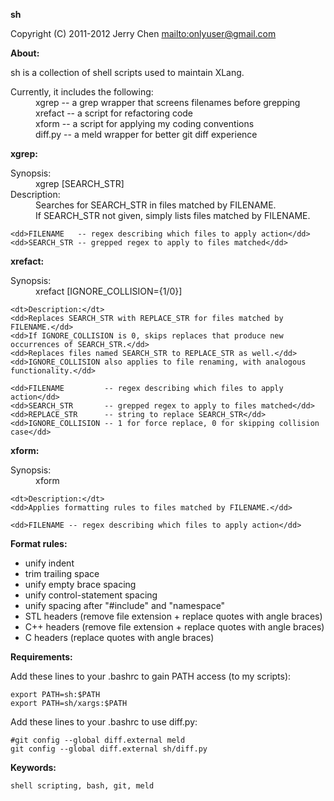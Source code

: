 **sh**

Copyright (C) 2011-2012 Jerry Chen <mailto:onlyuser@gmail.com>

**About:**

sh is a collection of shell scripts used to maintain XLang.

<dl>
    <dt>Currently, it includes the following:</dt>
    <dd>xgrep   -- a grep wrapper that screens filenames before grepping</dd>
    <dd>xrefact -- a script for refactoring code</dd>
    <dd>xform   -- a script for applying my coding conventions</dd>
    <dd>diff.py -- a meld wrapper for better git diff experience</dd>
</dl>

**xgrep:**

<dl>
    <dt>Synopsis:</dt>
    <dd>xgrep <FILENAME> [SEARCH_STR]</dd>
    <dt>Description:</dt>
    <dd>Searches for SEARCH_STR in files matched by FILENAME.</dd>
    <dd>If SEARCH_STR not given, simply lists files matched by FILENAME.</dd>

    <dd>FILENAME   -- regex describing which files to apply action</dd>
    <dd>SEARCH_STR -- grepped regex to apply to files matched</dd>
</dl>

**xrefact:**

<dl>
    <dt>Synopsis:</dt>
    <dd>xrefact <FILENAME> <SEARCH_STR> <REPLACE_STR> [IGNORE_COLLISION={1/0}]</dd>

    <dt>Description:</dt>
    <dd>Replaces SEARCH_STR with REPLACE_STR for files matched by FILENAME.</dd>
    <dd>If IGNORE_COLLISION is 0, skips replaces that produce new occurrences of SEARCH_STR.</dd>
    <dd>Replaces files named SEARCH_STR to REPLACE_STR as well.</dd>
    <dd>IGNORE_COLLISION also applies to file renaming, with analogous functionality.</dd>

    <dd>FILENAME         -- regex describing which files to apply action</dd>
    <dd>SEARCH_STR       -- grepped regex to apply to files matched</dd>
    <dd>REPLACE_STR      -- string to replace SEARCH_STR</dd>
    <dd>IGNORE_COLLISION -- 1 for force replace, 0 for skipping collision case</dd>
</dl>

**xform:**

<dl>
    <dt>Synopsis:</dt>
    <dd>xform <FILENAME></dd>

    <dt>Description:</dt>
    <dd>Applies formatting rules to files matched by FILENAME.</dd>

    <dd>FILENAME -- regex describing which files to apply action</dd>
</dl>

**Format rules:**

* unify indent
* trim trailing space
* unify empty brace spacing
* unify control-statement spacing
* unify spacing after "#include" and "namespace"
* STL headers (remove file extension + replace quotes with angle braces)
* C++ headers (remove file extension + replace quotes with angle braces)
* C headers (replace quotes with angle braces)

**Requirements:**

Add these lines to your .bashrc to gain PATH access (to my scripts):

    export PATH=sh:$PATH
    export PATH=sh/xargs:$PATH

Add these lines to your .bashrc to use diff.py:

    #git config --global diff.external meld
    git config --global diff.external sh/diff.py

**Keywords:**

    shell scripting, bash, git, meld
